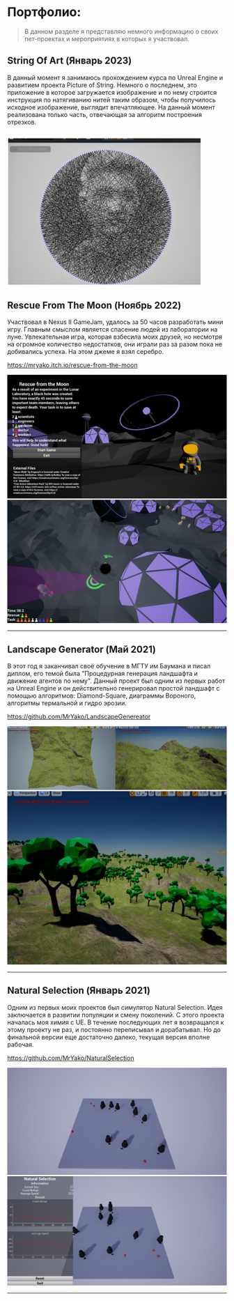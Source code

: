 Портфолио:
==========
>В данном разделе я представляю немного информацию о своих пет-проектах и мероприятиях в которых я участвовал.

## String Of Art (Январь 2023)
В данный момент я занимаюсь прохождением курса по Unreal Engine и развитием проекта Picture of String. Немного о последнем, это приложение в которое загружается изображение и по нему строится инструкция по натягиванию нитей таким образом, чтобы получилось исходное изображение, выглядит впечатляющее. На данный момент реализована только часть, отвечающая за алгоритм построения отрезков.    

![Пример String Of Art](/images/StringOfArtExample.jpg)
---

## Rescue From The Moon (Ноябрь 2022)
Участвовал в Nexus II GameJam, удалось за 50 часов разработать мини игру. Главным смыслом является спасение людей из лаборатории на луне. Увлекательная игра, которая взбесила моих друзей, но несмотря на огромное количество недостатков, они играли раз за разом пока не добивались успеха. На этом джеме я взял серебро.

https://mryako.itch.io/rescue-from-the-moon

![Rescue From The Moon](/images/RescueFromTheMoon1.png)
![Rescue From The Moon](/images/RescueFromTheMoon2.png)

---

## Landscape Generator (Май 2021)
В этот год я заканчивал своё обучение в МГТУ им Баумана и писал диплом, его темой была "Процедурная генерация ландшафта и движение агентов по нему". Данный проект был одним из первых работ на Unreal Engine и он действительно генерировал простой ландшафт с помощью алгоритмов: Diamond-Square, диаграммы Вороного, алгоритмы термальной и гидро эрозии.

https://github.com/MrYako/LandscapeGenereator

![Landscape Generator](/images/LandscapeGeneration1.png)
![Landscape Generator](/images/LandscapeGeneration2.png)

---

## Natural Selection (Январь 2021)
Одним из первых моих проектов был симулятор Natural Selection. Идея заключается в развитии популяции и смену поколений. С этого проекта началась моя химия с UE. В течение последующих лет я возвращался к этому проекту не раз, и постоянно переписывал и дорабатывал. Но до финальной версии еще достаточно далеко, текущая версия вполне рабочая.

https://github.com/MrYako/NaturalSelection

![Natural Selection](/images/NaturalSelection1.png)
![Natural Selection](/images/NaturalSelection2.png)

---
